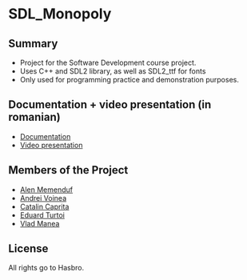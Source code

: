 # SDL_Monopoly

## Summary

* Project for the Software Development course project.
* Uses C++ and SDL2 library, as well as SDL2_ttf for fonts
* Only used for programming practice and demonstration purposes.

## Documentation + video presentation (in romanian)

* [Documentation](docs/MDS_documentation.pdf)
* [Video presentation](https://youtu.be/PJMsQYXqKQQ)

## Members of the Project

* [Alen Memenduf](https://github.com/alenmemenduf)
* [Andrei Voinea](https://github.com/Andr3w16)
* [Catalin Caprita](https://github.com/CatalinCaprita)
* [Eduard Turtoi](https://github.com/eduardt04)
* [Vlad Manea](https://github.com/vladmanea99)

## License
All rights go to Hasbro.
